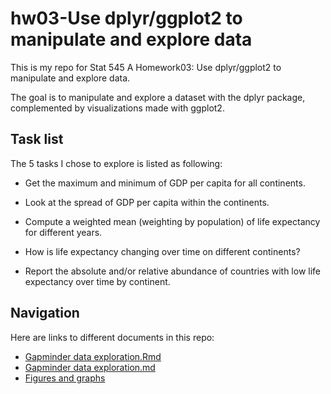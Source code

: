 # hw03-Use dplyr/ggplot2 to manipulate and explore data

This is my repo for Stat 545 A Homework03: Use dplyr/ggplot2 to manipulate and explore data.

The goal is to manipulate and explore a dataset with the dplyr package, complemented by visualizations made with ggplot2.

## Task list

The 5 tasks I chose to explore is listed as following:
* Get the maximum and minimum of GDP per capita for all continents.

* Look at the spread of GDP per capita within the continents.

* Compute a weighted mean (weighting by population) of life expectancy for different years.

* How is life expectancy changing over time on different continents?

* Report the absolute and/or relative abundance of countries with low life expectancy over time by continent.

## Navigation

Here are links to different documents in this repo:
* [Gapminder data exploration.Rmd](https://github.com/STAT545-UBC-students/hw03-huangjieying/blob/master/hw03%20use%20dplyr:ggplot2%20to%20manipulate%20and%20explore%20data.Rmd)
* [Gapminder data exploration.md](https://github.com/STAT545-UBC-students/hw03-huangjieying/blob/master/hw03_use_dplyr_ggplot2_to_manipulate_and_explore_data.md)
* [Figures and graphs](https://github.com/STAT545-UBC-students/hw03-huangjieying/tree/master/hw03_use_dplyr_ggplot2_to_manipulate_and_explore_data_files/figure-gfm)